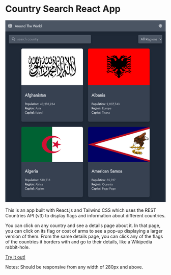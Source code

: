 # Country Search React App

<img src="countries.png" alt="Preview of the app"/>

This is an app built with React.js and Tailwind CSS which uses the REST Countries API (v3) to display flags and information about different countries.

You can click on any country and see a details page about it. In that page, you can click on its
flag or coat of arms to see a pop-up displaying a larger version of them. From the same details page, you can click
any of the flags of the countries it borders with and go to their details, like a Wikipedia rabbit-hole.

<a href="https://hjp-world.netlify.app" target="_blank">Try it out!</a>

Notes: Should be responsive from any width of 280px and above.